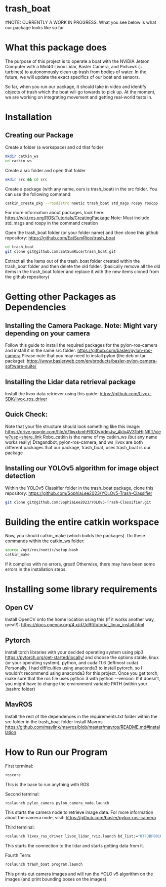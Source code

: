 # trash_boat

#NOTE: CURRENTLY A WORK IN PROGRESS. What you see below is what our package looks like so far

# What this package does

The purpose of this project is to operate a boat with the NViDIA Jetson Computer with a Mid40 Livox Lidar, Basler Camera, and Pixhawk (+ turbines) to autonomously clean up trash from bodies of water. In the future, we will update the exact specifics of our boat and sensors.

So far, when you run our package, it should take in video and identify objects of trash which the boat will go towards to pick up. At the moment, we are working on integrating movement and getting real-world tests in.


# Installation

## Creating our Package

Create a folder (a workspace)
and cd that folder
```bash
mkdir catkin_ws
cd catkin_ws
```
Create a src folder and open that folder
```bash
mkdir src && cd src
```

Create a package (with any name, ours is trash_boat) in the src folder. You can use the following command:
```bash
catkin_create_pkg --rosdistro noetic trash_boat std_msgs rospy roscpp
```
For more information about packages, look here: https://wiki.ros.org/ROS/Tutorials/CreatingPackage 
Note: Must include std_msgs and rospy in the command creation

Open the trash_boat folder (or your folder name) and then clone this github repository: https://github.com/EatSumRice/trash_boat 
```bash
cd trash_boat
git clone git@github.com:EatSumRice/trash_boat.git
```

Extract all the items out of the trash_boat folder created within the trash_boat folder and then delete the old folder. (basically remove all the old items in the trash_boat folder and replace it with the new items cloned from the github repository)

# Getting other Packages as Dependencies

## Installing the Camera Package. Note: Might vary depending on your camera
Follow this guide to install the required packages for the pylon-ros-camera and install it in the same src folder: https://github.com/basler/pylon-ros-camera 
Please note that you may need to install pylon (the deb or tar package): https://www.baslerweb.com/en/products/basler-pylon-camera-software-suite/ 

## Installing the Lidar data retrieval package
Install the livox data retriever using this guide: https://github.com/Livox-SDK/livox_ros_driver 

## Quick Check:
Note that your file structure should look something like this image:
https://drive.google.com/file/d/1iwxbmhFR0OyVdmJw_4klo4V31bHIjNKT/view?usp=share_link 
Robo_catkin is the name of my catkin_ws (but any name works really)
Dragandbot, pylon-ros-camera, and ws_livox are both different packages that our package, trash_boat, uses
trash_boat is our package 

## Installing our YOLOv5 algorithm for image object detection
Within the YOLOv5 Classifier folder in the trash_boat package, clone this repository:
https://github.com/SophiaLee2023/YOLOv5-Trash-Classifier
```bash
git clone git@github.com:SophiaLee2023/YOLOv5-Trash-Classifier.git 
```

# Building the entire catkin workspace
Now, you should catkin_make (which builds the packages). Do these commands within the catkin_ws folder:
```bash
source /opt/ros/noetic/setup.bash
catkin_make
```
If it compiles with no errors, great! Otherwise, there may have been some errors in the installation steps.

# Installing some library requirements
## Open CV
Install OpenCV onto the home location using this (if it works another way, great!): https://docs.opencv.org/4.x/d7/d9f/tutorial_linux_install.html 

## Pytorch
Install torch libraries with your decided operating system using pip3
https://pytorch.org/get-started/locally/ and choose the options stable, linux (or your operating system), python, and cuda 11.6 (leftmost cuda)
Personally, I had difficulties using anaconda3 to install pytorch, so I wouldn't recommend using anaconda3 for this project.
Once you get torch, make sure that the ros file uses python 3 with python --version. If it doesn’t, you might have to change the environment variable PATH (within your .bashrc folder)

## MavROS
Install the rest of the dependences in the requirements.txt folder within the src folder in the trash_boat folder
Install Mavros
https://github.com/mavlink/mavros/blob/master/mavros/README.md#installation 

# How to Run our Program
First terminal: 
```bash
roscore		
```
This is the base to run anything with ROS

Second terminal: 
```bash
roslaunch pylon_camera pylon_camera_node.launch		
```
This starts the camera node to retrieve image data.
For more information about the camera node, visit: https://github.com/basler/pylon-ros-camera 

Third terminal: 
```bash
roslaunch livox_ros_driver livox_lidar_rviz.launch bd_list:="0TFJBF001663J1"
```
This starts the connection to the lidar and starts getting data from it.

Fourth Term:  
```bash
roslaunch trash_boat program.launch	
```
This prints out camera images and will run the YOLO v5 algorithm on the images (and print bounding boxes on the images).


